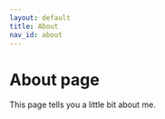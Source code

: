 ```yaml
---
layout: default
title: About
nav_id: about
---
```

# About page

This page tells you a little bit about me.